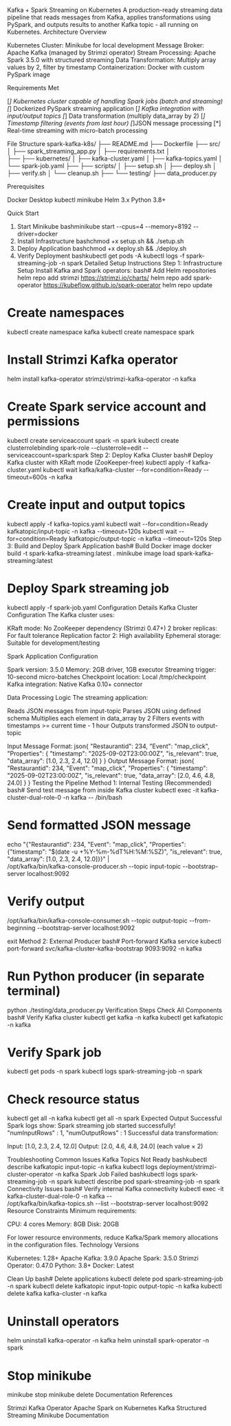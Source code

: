 Kafka + Spark Streaming on Kubernetes
A production-ready streaming data pipeline that reads messages from Kafka, applies transformations using PySpark, and outputs results to another Kafka topic - all running on Kubernetes.
Architecture Overview

Kubernetes Cluster: Minikube for local development
Message Broker: Apache Kafka (managed by Strimzi operator)
Stream Processing: Apache Spark 3.5.0 with structured streaming
Data Transformation: Multiply array values by 2, filter by timestamp
Containerization: Docker with custom PySpark image

Requirements Met

[*] Kubernetes cluster capable of handling Spark jobs (batch and streaming)
[*] Dockerized PySpark streaming application
[*] Kafka integration with input/output topics
[*] Data transformation (multiply data_array by 2)
[*] Timestamp filtering (events from last hour)
[*]JSON message processing
[*] Real-time streaming with micro-batch processing

File Structure
spark-kafka-k8s/
├── README.md
├── Dockerfile
├── src/
│   ├── spark_streaming_app.py
│   ├── requirements.txt
│   
├── 
├── kubernetes/
│   ├── kafka-cluster.yaml
│   ├── kafka-topics.yaml
│   └── spark-job.yaml
├── 
├── scripts/
│   ├── setup.sh
│   ├── deploy.sh
│   ├── verify.sh
│   └── cleanup.sh
├── 
└── testing/
    ├── data_producer.py
    
Prerequisites

Docker Desktop
kubectl
minikube
Helm 3.x
Python 3.8+

Quick Start
1. Start Minikube
bashminikube start --cpus=4 --memory=8192 --driver=docker
2. Install Infrastructure
bashchmod +x setup.sh && ./setup.sh
3. Deploy Application
bashchmod +x deploy.sh && ./deploy.sh
4. Verify Deployment
bashkubectl get pods -A
kubectl logs -f spark-streaming-job -n spark
Detailed Setup Instructions
Step 1: Infrastructure Setup
Install Kafka and Spark operators:
bash# Add Helm repositories
helm repo add strimzi https://strimzi.io/charts/
helm repo add spark-operator https://kubeflow.github.io/spark-operator
helm repo update

# Create namespaces
kubectl create namespace kafka
kubectl create namespace spark

# Install Strimzi Kafka operator
helm install kafka-operator strimzi/strimzi-kafka-operator -n kafka

# Create Spark service account and permissions
kubectl create serviceaccount spark -n spark
kubectl create clusterrolebinding spark-role --clusterrole=edit --serviceaccount=spark:spark
Step 2: Deploy Kafka Cluster
bash# Deploy Kafka cluster with KRaft mode (ZooKeeper-free)
kubectl apply -f kafka-cluster.yaml
kubectl wait kafka/kafka-cluster --for=condition=Ready --timeout=600s -n kafka

# Create input and output topics
kubectl apply -f kafka-topics.yaml
kubectl wait --for=condition=Ready kafkatopic/input-topic -n kafka --timeout=120s
kubectl wait --for=condition=Ready kafkatopic/output-topic -n kafka --timeout=120s
Step 3: Build and Deploy Spark Application
bash# Build Docker image
docker build -t spark-kafka-streaming:latest .
minikube image load spark-kafka-streaming:latest

# Deploy Spark streaming job
kubectl apply -f spark-job.yaml
Configuration Details
Kafka Cluster Configuration
The Kafka cluster uses:

KRaft mode: No ZooKeeper dependency (Strimzi 0.47+)
2 broker replicas: For fault tolerance
Replication factor 2: High availability
Ephemeral storage: Suitable for development/testing

Spark Application Configuration

Spark version: 3.5.0
Memory: 2GB driver, 1GB executor
Streaming trigger: 10-second micro-batches
Checkpoint location: Local /tmp/checkpoint
Kafka integration: Native Kafka 0.10+ connector

Data Processing Logic
The streaming application:

Reads JSON messages from input-topic
Parses JSON using defined schema
Multiplies each element in data_array by 2
Filters events with timestamps >= current time - 1 hour
Outputs transformed JSON to output-topic

Input Message Format:
json{
  "Restaurantid": 234,
  "Event": "map_click", 
  "Properties": {
    "timestamp": "2025-09-02T23:00:00Z",
    "is_relevant": true,
    "data_array": [1.0, 2.3, 2.4, 12.0]
  }
}
Output Message Format:
json{
  "Restaurantid": 234,
  "Event": "map_click",
  "Properties": {
    "timestamp": "2025-09-02T23:00:00Z", 
    "is_relevant": true,
    "data_array": [2.0, 4.6, 4.8, 24.0]
  }
}
Testing the Pipeline
Method 1: Internal Testing (Recommended)
bash# Send test message from inside Kafka cluster
kubectl exec -it kafka-cluster-dual-role-0 -n kafka -- /bin/bash

# Send formatted JSON message
echo "{\"Restaurantid\": 234, \"Event\": \"map_click\", \"Properties\": {\"timestamp\": \"$(date -u +%Y-%m-%dT%H:%M:%SZ)\", \"is_relevant\": true, \"data_array\": [1.0, 2.3, 2.4, 12.0]}}" | \
/opt/kafka/bin/kafka-console-producer.sh --topic input-topic --bootstrap-server localhost:9092

# Verify output
/opt/kafka/bin/kafka-console-consumer.sh --topic output-topic --from-beginning --bootstrap-server localhost:9092

exit
Method 2: External Producer
bash# Port-forward Kafka service
kubectl port-forward svc/kafka-cluster-kafka-bootstrap 9093:9092 -n kafka

# Run Python producer (in separate terminal)
python ./testing/data_producer.py
Verification Steps
Check All Components
bash# Verify Kafka cluster
kubectl get kafka -n kafka
kubectl get kafkatopic -n kafka

# Verify Spark job
kubectl get pods -n spark
kubectl logs spark-streaming-job -n spark

# Check resource status
kubectl get all -n kafka
kubectl get all -n spark
Expected Output
Successful Spark logs show:
Spark streaming job started successfully!
"numInputRows" : 1,
"numOutputRows" : 1
Successful data transformation:

Input: [1.0, 2.3, 2.4, 12.0]
Output: [2.0, 4.6, 4.8, 24.0] (each value × 2)

Troubleshooting
Common Issues
Kafka Topics Not Ready
bashkubectl describe kafkatopic input-topic -n kafka
kubectl logs deployment/strimzi-cluster-operator -n kafka
Spark Job Failed
bashkubectl logs spark-streaming-job -n spark
kubectl describe pod spark-streaming-job -n spark
Connectivity Issues
bash# Verify internal Kafka connectivity
kubectl exec -it kafka-cluster-dual-role-0 -n kafka -- \
/opt/kafka/bin/kafka-topics.sh --list --bootstrap-server localhost:9092
Resource Constraints
Minimum requirements:

CPU: 4 cores
Memory: 8GB
Disk: 20GB

For lower resource environments, reduce Kafka/Spark memory allocations in the configuration files.
Technology Versions

Kubernetes: 1.28+
Apache Kafka: 3.9.0
Apache Spark: 3.5.0
Strimzi Operator: 0.47.0
Python: 3.8+
Docker: Latest


Clean Up
bash# Delete applications
kubectl delete pod spark-streaming-job -n spark
kubectl delete kafkatopic input-topic output-topic -n kafka
kubectl delete kafka kafka-cluster -n kafka

# Uninstall operators
helm uninstall kafka-operator -n kafka
helm uninstall spark-operator -n spark

# Stop minikube
minikube stop
minikube delete
Documentation References

Strimzi Kafka Operator
Apache Spark on Kubernetes
Kafka Structured Streaming
Minikube Documentation